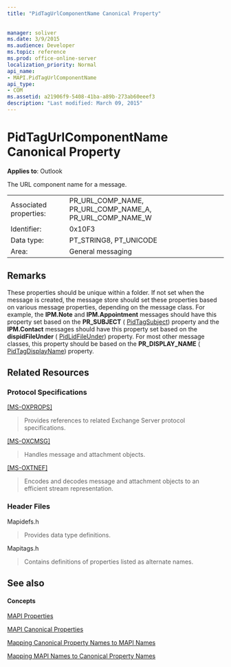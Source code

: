 ```yaml
---
title: "PidTagUrlComponentName Canonical Property"
 
 
manager: soliver
ms.date: 3/9/2015
ms.audience: Developer
ms.topic: reference
ms.prod: office-online-server
localization_priority: Normal
api_name:
- MAPI.PidTagUrlComponentName
api_type:
- COM
ms.assetid: a21906f9-5408-41ba-a89b-273ab60eeef3
description: "Last modified: March 09, 2015"
---
```


# PidTagUrlComponentName Canonical Property

  
  
**Applies to**: Outlook 
  
The URL component name for a message. 
  
|||
|:-----|:-----|
|Associated properties:  <br/> |PR_URL_COMP_NAME, PR_URL_COMP_NAME_A, PR_URL_COMP_NAME_W  <br/> |
|Identifier:  <br/> |0x10F3  <br/> |
|Data type:  <br/> |PT_STRING8, PT_UNICODE  <br/> |
|Area:  <br/> |General messaging  <br/> |
   
## Remarks

These properties should be unique within a folder. If not set when the message is created, the message store should set these properties based on various message properties, depending on the message class. For example, the **IPM.Note** and **IPM.Appointment** messages should have this property set based on the **PR_SUBJECT** ( [PidTagSubject](pidtagsubject-canonical-property.md)) property and the **IPM.Contact** messages should have this property set based on the **dispidFileUnder** ( [PidLidFileUnder](pidlidfileunder-canonical-property.md)) property. For most other message classes, this property should be based on the **PR_DISPLAY_NAME** ( [PidTagDisplayName](pidtagdisplayname-canonical-property.md)) property.
  
## Related Resources

### Protocol Specifications

[[MS-OXPROPS]](http://msdn.microsoft.com/library/f6ab1613-aefe-447d-a49c-18217230b148%28Office.15%29.aspx)
  
> Provides references to related Exchange Server protocol specifications.
    
[[MS-OXCMSG]](http://msdn.microsoft.com/library/7fd7ec40-deec-4c06-9493-1bc06b349682%28Office.15%29.aspx)
  
> Handles message and attachment objects.
    
[[MS-OXTNEF]](http://msdn.microsoft.com/library/1f0544d7-30b7-4194-b58f-adc82f3763bb%28Office.15%29.aspx)
  
> Encodes and decodes message and attachment objects to an efficient stream representation.
    
### Header Files

Mapidefs.h
  
> Provides data type definitions.
    
Mapitags.h
  
> Contains definitions of properties listed as alternate names.
    
## See also

#### Concepts

[MAPI Properties](mapi-properties.md)
  
[MAPI Canonical Properties](mapi-canonical-properties.md)
  
[Mapping Canonical Property Names to MAPI Names](mapping-canonical-property-names-to-mapi-names.md)
  
[Mapping MAPI Names to Canonical Property Names](mapping-mapi-names-to-canonical-property-names.md)

